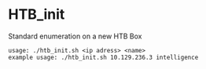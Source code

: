 # HTB_init

Standard enumeration on a new HTB Box

```
usage: ./htb_init.sh <ip adress> <name>
example usage: ./htb_init.sh 10.129.236.3 intelligence
```